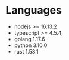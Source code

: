 # Languages

* nodejs >= 16.13.2
* typescript >= 4.5.4,
* golang 1.17.6
* python 3.10.0
* rust 1.58.1
